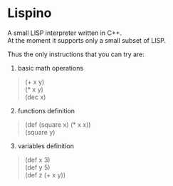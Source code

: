 Lispino
=======

A small LISP interpreter written in C++.  
At the moment it supports only a small subset of LISP.  

Thus the only instructions that you can try are: 
1. basic math operations  
> (+ x y)  
> (* x y)  
> (dec x)  

2. functions definition
> (def (square x) (* x x))  
> (square y)  

3. variables definition  
> (def x 3)  
> (def y 5)  
> (def z (+ x y))  
